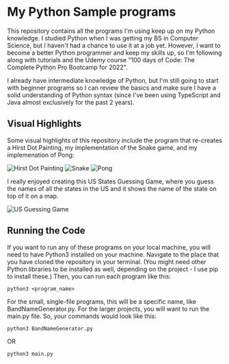 # My Python Sample programs

This repository contains all the programs I'm using keep up on my Python knowledge. 
I studied Python when I was getting my BS in Computer Science, but I haven't had a chance to use it at a job yet. However, I want to become a better Python programmer and keep my skills up, so I'm following along with tutorials and the Udemy course "100 days of Code: The Complete Python Pro Bootcamp for 2022".

I already have intermediate knowledge of Python, but I'm still going to start with beginner programs so I can review the basics and make sure I have a solid understanding of Python syntax (since I've been using TypeScript and Java almost exclusively for the past 2 years).

## Visual Highlights

Some visual highlights of this repository include the program that re-creates a Hirst Dot Painting, my implementation of the Snake game, and my implemenation of Pong:

![Hirst Dot Painting](https://media.giphy.com/media/v7kjjiJG1kUOW12kC6/giphy.gif)
![Snake](https://media.giphy.com/media/VqeylYhdPaZakr6Fsu/giphy.gif)
![Pong](https://media.giphy.com/media/fhgMCt1sQfCtB3pEU4/giphy.gif)

I really enjoyed creating this US States Guessing Game, where you guess the names of all the states in the US and it shows the name of the state on top of it on a map.

![US Guessing Game](https://media.giphy.com/media/N6ClkAFILho3OWysjY/giphy.gif)

## Running the Code

If you want to run any of these programs on your local machine, you will need to have Python3 installed on your machine. Navigate to the place that you have cloned the repository in your terminal. (You might need other Python libraries to be installed as well, depending on the project - I use pip to install these.) Then, you can run each program like this:

    python3 <program_name>

For the small, single-file programs, this will be a specific name, like BandNameGenerator.py. For the larger projects, you will want to run the main.py file. So, your commands would look like this:

    python3 BandNameGenerator.py

OR

    python3 main.py
